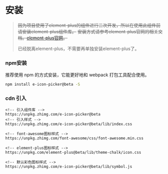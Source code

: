 # 安装

>~~因为项目使用了element-plus的组件进行二次开发，所以在使用此组件前请安装element-plus组件库。~~
>~~安装方式请参考element-plus官网的相关文档。[element-plus官网](https://element-plus.gitee.io/#/zh-CN)。~~
>
>已经脱离element-plus，不需要再单独安装element-plus了。

### npm安装

推荐使用 npm 的方式安装，它能更好地和 webpack 打包工具配合使用。

```bash
npm install e-icon-picker@beta -S
```


### cdn 引入
```
<!-- 引入组件库 -->
https://unpkg.zhimg.com/e-icon-picker@beta
<!-- 引入样式 -->
https://unpkg.zhimg.com/e-icon-picker@beta/lib/index.css

<!-- font-awesome图标样式 -->
https://unpkg.zhimg.com/font-awesome/css/font-awesome.min.css

<!-- element-plus图标样式 -->
https://unpkg.com/element-plus@beta/lib/theme-chalk/icon.css

<!-- 默认彩色图标样式 -->
https://unpkg.zhimg.com/e-icon-picker@beta/lib/symbol.js

```
